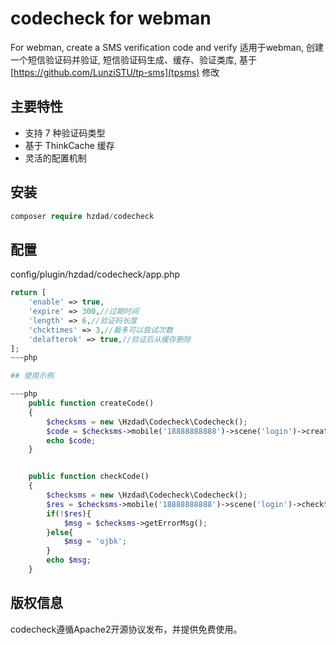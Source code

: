 # codecheck for webman
For webman, create a SMS verification code and verify
适用于webman, 创建一个短信验证码并验证, 短信验证码生成、缓存、验证类库, 基于 [https://github.com/LunziSTU/tp-sms](tpsms) 修改

## 主要特性
* 支持 7 种验证码类型
* 基于 ThinkCache 缓存
* 灵活的配置机制

## 安装
~~~php
composer require hzdad/codecheck
~~~

## 配置
config/plugin/hzdad/codecheck/app.php
~~~php
return [
    'enable' => true,
    'expire' => 300,//过期时间
    'length' => 6,//验证码长度
    'chcktimes' => 3,//最多可以尝试次数
    'delafterok' => true,//验证后从缓存删除
];
~~~php

## 使用示例

~~~php
    public function createCode()
    {
        $checksms = new \Hzdad\Codecheck\Codecheck();
        $code = $checksms->mobile('18888888888')->scene('login')->create();
        echo $code;
    }


    public function checkCode()
    {
        $checksms = new \Hzdad\Codecheck\Codecheck();
        $res = $checksms->mobile('18888888888')->scene('login')->checktimes(3)->delafterok(false)->code('594093')->check();
        if(!$res){
            $msg = $checksms->getErrorMsg();
        }else{
            $msg = 'ojbk';
        }
        echo $msg;
    }
~~~

## 版权信息
codecheck遵循Apache2开源协议发布，并提供免费使用。
